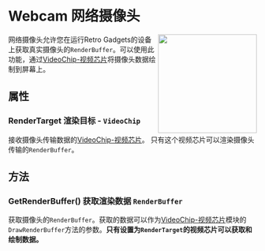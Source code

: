 # Webcam 网络摄像头

<img src="https://docs.retrogadgets.game/api/modules/Webcam.png" width="200" align="right">

网络摄像头允许您在运行Retro Gadgets的设备上获取真实摄像头的`RenderBuffer`。可以使用此功能，通过[VideoChip-视频芯片](../misc/VideoChip.md)将摄像头数据绘制到屏幕上。

## 属性

### RenderTarget 渲染目标 - `VideoChip`
接收摄像头传输数据的[VideoChip-视频芯片](../misc/VideoChip.md)。 只有这个视频芯片可以渲染摄像头传输的`RenderBuffer`。


## 方法

### GetRenderBuffer() 获取渲染数据 `RenderBuffer`
获取摄像头的`RenderBuffer`。获取的数据可以作为[VideoChip-视频芯片](../misc/VideoChip.md)模块的`DrawRenderBuffer`方法的参数。**只有设置为`RenderTarget`的视频芯片可以获取和绘制数据。**